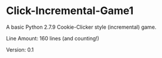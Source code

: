 # Click-Incremental-Game1
A basic Python 2.7.9 Cookie-Clicker style (incremental) game.

Line Amount: 160 lines (and counting!)

Version: 0.1
